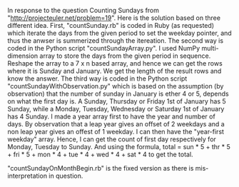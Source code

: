 In response to the question Counting Sundays from "http://projecteuler.net/problem=19". Here is the solution 
based on three different idea. First, "countSunday.rb" is coded in Ruby (as requested) which iterate the days
from the given period to set the weekday pointer, and thus the anwser is summerized through the itereation.
The second way is coded in the Python script "countSundayArray.py". I used NumPy multi-dimension array to 
store the days from the given period in sequence. Reshape the array to a 7 x n based array, and hence we can
get the rows where it is Sunday and January. We get the length of the result rows and know the answer. The third
way is coded in the Python script "countSundayWithObservation.py" which is based on the assumption (by observation) that
the number of sunday in January is ether 4 or 5, depends on what the first day is. A Sunday, Thursday or Friday 
1st of January has 5 Sunday, while a Monday, Tuesday, Wednesday or Saturday 1st of January has 4 Sunday. I made
a year array first to have the year and number of days. By observation that a leap year gives an offset of 2 weekdays
and a non leap year gives an offest of 1 weekday. I can then have the "year-first weekday" array. Hence, I can get 
the count of first day respectively for Monday, Tuesday to Sunday. And using the formula, 
total = sun * 5 + thr * 5 + fri * 5 + mon * 4 + tue * 4 + wed * 4 + sat * 4 to get the total.

"countSundayOnMonthBegin.rb" is the fixed version as there is mis-interpretation in question.

